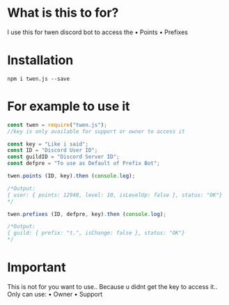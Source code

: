 # What is this to for?

I use this for twen discord bot to access the
• Points
• Prefixes

# Installation

`npm i twen.js --save`

# For example to use it

```js
const twen = require("twen.js");
//key is only available for support or owner to access it

const key = "Like i said";
const ID = "Discord User ID";
const guildID = "Discord Server ID";
const defpre = "To use as Default of Prefix Bot";

twen.points (ID, key).then (console.log);

/*Output:
{ user: { points: 12948, level: 10, isLevelUp: false }, status: "OK"}
*/

twen.prefixes (ID, defpre, key).then (console.log);

/*Output:
{ guild: { prefix: "t.", isChange: false }, status: "OK"}
*/
```

# Important

This is not for you want to use.. 
Because u didnt get the key to access it..
Only can use:
• Owner
• Support